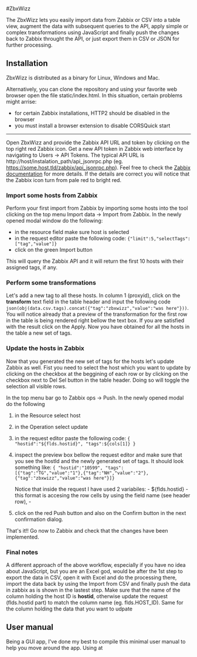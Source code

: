 #ZbxWizz

The ZbxWizz lets you easily import data from Zabbix or CSV into a table view, augment the data with subsequent queries to the API, apply simple or complex transformations using JavaScript and finally push the changes back to Zabbix throught the API, or just export them in CSV or JSON for further processing. 

Installation
---
ZbxWizz is distributed as a binary for Linux, Windows and Mac. 

Alternatively, you can clone the repository and using your favorite web browser open the file static/index.html. In this situation, certain problems might arrise:
- for certain Zabbix installations, HTTP2 should be disabled in the browser
- you must install a browser extension to disable CORSQuick start
---
Open ZbxWizz and provide the Zabbix API URL and token by clicking on the top right red Zabbix icon. Get a new API token in Zabbix web interface by navigating to Users -> API Tokens. The typical API URL is http://host/instalation_path/api_jsonrpc.php (eg. https://some.host.tld/zabbix/api_jsonrpc.php). Feel free to check the [Zabbix documentation](https://www.zabbix.com/documentation/current/en/manual/api) for more details. If the details are correct you will notice that the Zabbix icon turn from pale red to bright red.

### Import some hosts from Zabbix
Perform your first import from Zabbix by importing some hosts into the tool clicking on the top menu Import data -> Import from Zabbix.
In the newly opened modal window do the following:
- in the resource field make sure host is selected
- in the request editor paste the following code: `{"limit":5,"selectTags":["tag","value"]}`
- click on the green Import button

This will query the Zabbix API and it will return the first 10 hosts with their assigned tags, if any. 

### Perform some transformations
Let's add a new tag to all these hosts. In column 1 (proxyid), click on the **transform** text field in the table header and input the following code `json(obj(data.csv.tags).concat({"tag":"zbxwizz","value":"was here"}))`. You will notice already that a preview of the transformation for the first row in the table is being rendered right bellow the text box. If you are satisfied with the result click on the Apply. Now you have obtained for all the hosts in the table a new set of tags. 

### Update the hosts in Zabbix
Now that you generated the new set of tags for the hosts let's update Zabbix as well.
Fist you need to select the host which you want to update by clicking on the checkbox at the beggining of each row or by clicking on the checkbox next to Del Sel button in the table header. Doing so will toggle the selection all visible rows.

In the top menu bar go to Zabbix ops -> Push. In the newly opened modal do the following
1. in the Resource select host
2. in the Operation select update
3. in the request editor paste the following code: `{
        "hostid":"${flds.hostid}",
        "tags":${cols[1]}
    }`
4. inspect the preview box bellow the request editor and make sure that you see the hostId and the newly generated set of tags. It should look something like:
`{ "hostid":"10599", "tags":[{"tag":"TG","value":"1"},{"tag":"NH","value":"2"},{"tag":"zbxwizz","value":"was here"}]}`

    Notice that inside the request I have used 2 variabiles:
        - ${flds.hostid} - this format is accesing the row cells by using the field name (see header row), 
        - 


5. click on the red Push button and also on the Confirm button in the next confirmation dialog.


That's it!! Go now to Zabbix and check that the changes have been implemented.

### Final notes
A different approach of the above workflow, especially if you have no idea about JavaScript, but you are an Excel god, would be after the 1st step to export the data in CSV, open it with Excel and do the processing there, import the data back by using the Import from CSV and finally push the data in zabbix as is shown in the lastest step. Make sure that the name of the column holding the host ID is **hostid**, otherwise update the request (flds.hostid part) to match the column name (eg. flds.HOST_ID). Same for the column holding the data that you want to udpate 

User manual
---
Being a GUI app, I've done my best to compile this minimal user manual to help you move around the app. Using at







